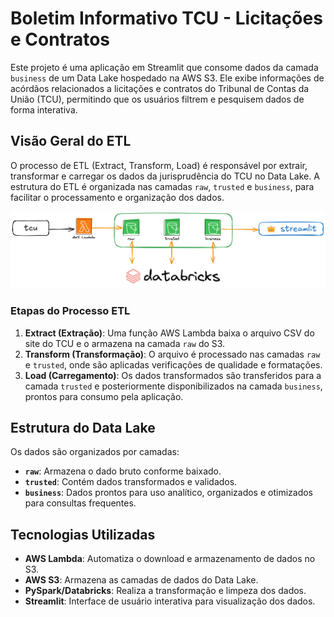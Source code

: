 # Boletim Informativo TCU - Licitações e Contratos

Este projeto é uma aplicação em Streamlit que consome dados da camada `business` de um Data Lake hospedado na AWS S3. Ele exibe informações de acórdãos relacionados a licitações e contratos do Tribunal de Contas da União (TCU), permitindo que os usuários filtrem e pesquisem dados de forma interativa.

## Visão Geral do ETL

O processo de ETL (Extract, Transform, Load) é responsável por extrair, transformar e carregar os dados da jurisprudência do TCU no Data Lake. A estrutura do ETL é organizada nas camadas `raw`, `trusted` e `business`, para facilitar o processamento e organização dos dados.

![Arquitetura](streamlit/assets/arquitetura.png)

### Etapas do Processo ETL

1. **Extract (Extração)**: Uma função AWS Lambda baixa o arquivo CSV do site do TCU e o armazena na camada `raw` do S3.
2. **Transform (Transformação)**: O arquivo é processado nas camadas `raw` e `trusted`, onde são aplicadas verificações de qualidade e formatações.
3. **Load (Carregamento)**: Os dados transformados são transferidos para a camada `trusted` e posteriormente disponibilizados na camada `business`, prontos para consumo pela aplicação.

## Estrutura do Data Lake

Os dados são organizados por camadas:
- **`raw`**: Armazena o dado bruto conforme baixado.
- **`trusted`**: Contém dados transformados e validados.
- **`business`**: Dados prontos para uso analítico, organizados e otimizados para consultas frequentes.

## Tecnologias Utilizadas

- **AWS Lambda**: Automatiza o download e armazenamento de dados no S3.
- **AWS S3**: Armazena as camadas de dados do Data Lake.
- **PySpark/Databricks**: Realiza a transformação e limpeza dos dados.
- **Streamlit**: Interface de usuário interativa para visualização dos dados.
